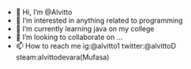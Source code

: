 - 👋 Hi, I’m @Alvitto
- 👀 I’m interested in anything related to programming
- 🌱 I’m currently learning java on my college
- 💞️ I’m looking to collaborate on ...
- 📫 How to reach me ig:@alvitto1 twitter:@alvittoD steam:alvittodevara(Mufasa)

<!---
Alvitto/Alvitto is a ✨ special ✨ repository because its `README.md` (this file) appears on your GitHub profile.
You can click the Preview link to take a look at your changes.
--->
